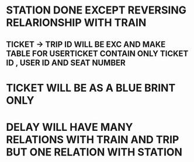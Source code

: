 
# STATION DONE EXCEPT REVERSING RELARIONSHIP WITH TRAIN

## TICKET -> TRIP ID WILL BE EXC AND MAKE TABLE FOR USERTICKET CONTAIN ONLY TICKET ID , USER ID AND SEAT NUMBER

# TICKET WILL BE AS A BLUE BRINT ONLY 

# DELAY WILL HAVE MANY RELATIONS WITH TRAIN AND TRIP BUT ONE RELATION WITH STATION